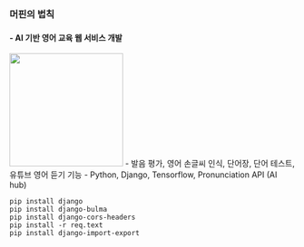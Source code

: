 ### 머핀의 법칙 
#### - AI 기반 영어 교육 웹 서비스 개발
<img src="https://user-images.githubusercontent.com/48826021/100090298-51f64c00-2e96-11eb-870e-825a2357e336.png" width="200px">
- 발음 평가, 영어 손글씨 인식, 단어장, 단어 테스트, 유튜브 영어 듣기 기능
- Python, Django, Tensorflow, Pronunciation API (AI hub)


```
pip install django 
pip install django-bulma 
pip install django-cors-headers
pip install -r req.text
pip install django-import-export
 ```
